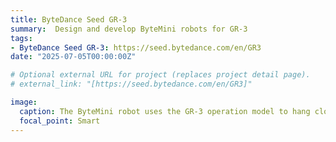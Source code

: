 ```yaml
---
title: ByteDance Seed GR-3
summary:  Design and develop ByteMini robots for GR-3
tags:
- ByteDance Seed GR-3: https://seed.bytedance.com/en/GR3
date: "2025-07-05T00:00:00Z"

# Optional external URL for project (replaces project detail page).
# external_link: "[https://seed.bytedance.com/en/GR3]"

image:
  caption: The ByteMini robot uses the GR-3 operation model to hang clothes
  focal_point: Smart
---
```


